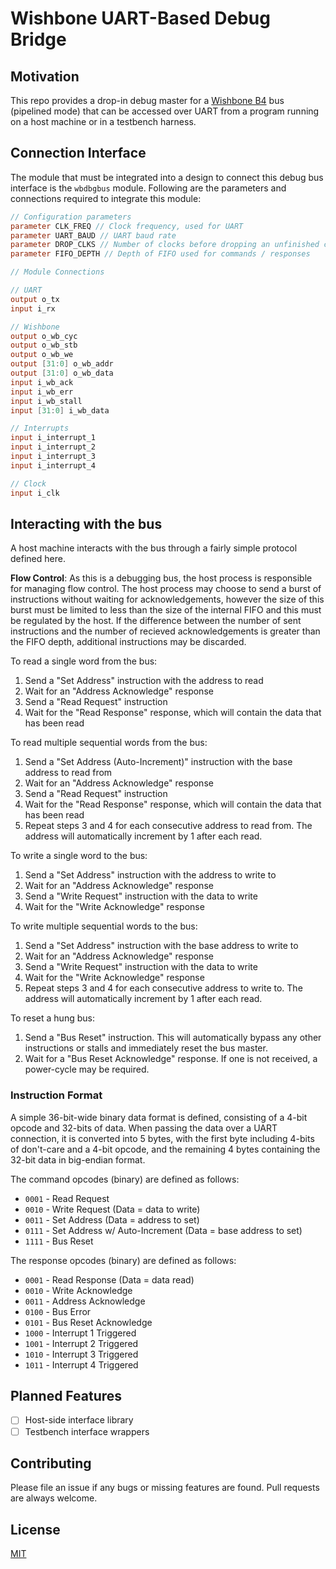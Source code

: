 # Wishbone UART-Based Debug Bridge

## Motivation

This repo provides a drop-in debug master for a [Wishbone B4](https://cdn.opencores.org/downloads/wbspec_b4.pdf) bus (pipelined mode) that can be accessed over UART from a program running on a host machine or in a testbench harness.

## Connection Interface

The module that must be integrated into a design to connect this debug bus interface is the `wbdbgbus` module. Following are the parameters and connections required to integrate this module:
```verilog
// Configuration parameters
parameter CLK_FREQ // Clock frequency, used for UART
parameter UART_BAUD // UART baud rate
parameter DROP_CLKS // Number of clocks before dropping an unfinished command
parameter FIFO_DEPTH // Depth of FIFO used for commands / responses
```

```verilog
// Module Connections

// UART
output o_tx
input i_rx

// Wishbone
output o_wb_cyc
output o_wb_stb
output o_wb_we
output [31:0] o_wb_addr
output [31:0] o_wb_data
input i_wb_ack
input i_wb_err
input i_wb_stall
input [31:0] i_wb_data

// Interrupts
input i_interrupt_1
input i_interrupt_2
input i_interrupt_3
input i_interrupt_4

// Clock
input i_clk
```

## Interacting with the bus

A host machine interacts with the bus through a fairly simple protocol defined here.

**Flow Control**: As this is a debugging bus, the host process is responsible for managing flow control. The host process may choose to send a burst of instructions without waiting for acknowledgements, however the size of this burst must be limited to less than the size of the internal FIFO and this must be regulated by the host. If the difference between the number of sent instructions and the number of recieved acknowledgements is greater than the FIFO depth, additional instructions may be discarded.

To read a single word from the bus:
1. Send a "Set Address" instruction with the address to read
2. Wait for an "Address Acknowledge" response
3. Send a "Read Request" instruction
4. Wait for the "Read Response" response, which will contain the data that has been read

To read multiple sequential words from the bus:
1. Send a "Set Address (Auto-Increment)" instruction with the base address to read from
2. Wait for an "Address Acknowledge" response
3. Send a "Read Request" instruction
4. Wait for the "Read Response" response, which will contain the data that has been read
5. Repeat steps 3 and 4 for each consecutive address to read from. The address will automatically increment by 1 after each read.

To write a single word to the bus:
1. Send a "Set Address" instruction with the address to write to
2. Wait for an "Address Acknowledge" response
3. Send a "Write Request" instruction with the data to write
4. Wait for the "Write Acknowledge" response

To write multiple sequential words to the bus:
1. Send a "Set Address" instruction with the base address to write to
2. Wait for an "Address Acknowledge" response
3. Send a "Write Request" instruction with the data to write
4. Wait for the "Write Acknowledge" response
5. Repeat steps 3 and 4 for each consecutive address to write to. The address will automatically increment by 1 after each read.

To reset a hung bus:
1. Send a "Bus Reset" instruction. This will automatically bypass any other instructions or stalls and immediately reset the bus master.
2. Wait for a "Bus Reset Acknowledge" response. If one is not received, a power-cycle may be required.

### Instruction Format

A simple 36-bit-wide binary data format is defined, consisting of a 4-bit opcode and 32-bits of data. When passing the data over a UART connection, it is converted into 5 bytes, with the first byte including 4-bits of don't-care and a 4-bit opcode, and the remaining 4 bytes containing the 32-bit data in big-endian format.

The command opcodes (binary) are defined as follows:
* `0001` - Read Request
* `0010` - Write Request (Data = data to write)
* `0011` - Set Address (Data = address to set)
* `0111` - Set Address w/ Auto-Increment (Data = base address to set)
* `1111` - Bus Reset

The response opcodes (binary) are defined as follows:
* `0001` - Read Response (Data = data read)
* `0010` - Write Acknowledge
* `0011` - Address Acknowledge
* `0100` - Bus Error
* `0101` - Bus Reset Acknowledge
* `1000` - Interrupt 1 Triggered
* `1001` - Interrupt 2 Triggered
* `1010` - Interrupt 3 Triggered
* `1011` - Interrupt 4 Triggered

## Planned Features

* [ ] Host-side interface library
* [ ] Testbench interface wrappers

## Contributing

Please file an issue if any bugs or missing features are found. Pull requests are always welcome.

## License

[MIT](https://choosealicense.com/licenses/mit/)

